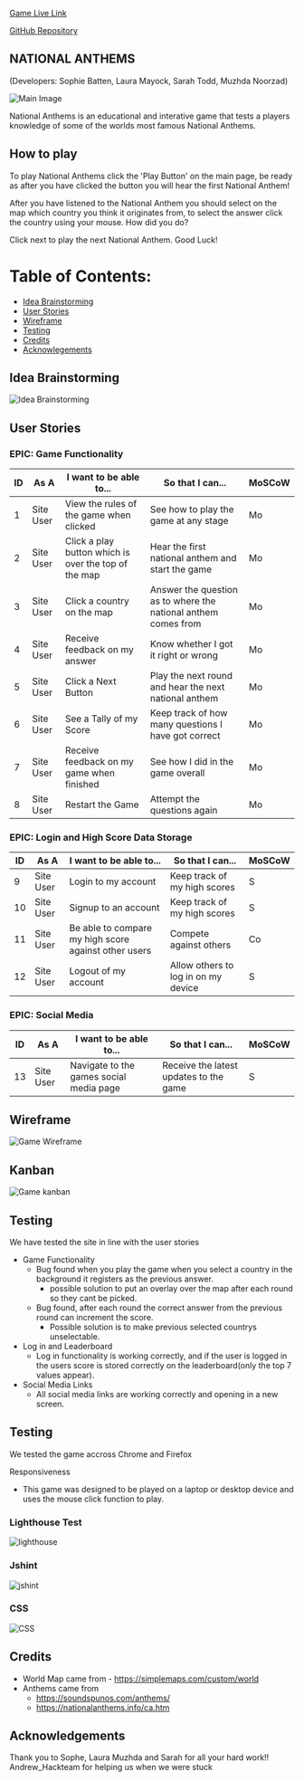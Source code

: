 [Game Live Link](https://nationalanthemsquiz.onrender.com/)

[GitHub Repository](https://github.com/users/sophiebatten123/projects/2/views/1)

## NATIONAL ANTHEMS

(Developers: Sophie Batten, Laura Mayock, Sarah Todd, Muzhda Noorzad)

![Main Image](static/images/map.png)

National Anthems is an educational and interative game that tests a players knowledge of some of the worlds most famous National Anthems.

## How to play

To play National Anthems click the 'Play Button' on the main page, be ready as after you have clicked the button you will hear the first National Anthem! 

After you have listened to the National Anthem you should select on the map which country you think it originates from, to select the answer click the country using your mouse. How did you do?

Click next to play the next National Anthem. Good Luck!

# Table of Contents:

- [Idea Brainstorming](#idea-brainstorming)
- [User Stories](#user-stories)
- [Wireframe](#wireframe)
- [Testing](#testing)
- [Credits](#credits)
- [Acknowlegements](#Acknowlegements)


## Idea Brainstorming

![Idea Brainstorming](static/images/ideas-brainstorm.png)

## User Stories

### EPIC: Game Functionality

| ID | As A |I want to be able to...|So that I can...|MoSCoW|
|----|------|-----------------------|----------------|------|
|1| Site User | View the rules of the game when clicked | See how to play the game at any stage | Mo |
|2| Site User | Click a play button which is over the top of the map | Hear the first national anthem and start the game | Mo |
|3| Site User | Click a country on the map | Answer the question as to where the national anthem comes from | Mo |
|4| Site User | Receive feedback on my answer | Know whether I got it right or wrong | Mo |
|5| Site User | Click a Next Button | Play the next round and hear the next national anthem | Mo |
|6| Site User | See a Tally of my Score | Keep track of how many questions I have got correct | Mo |
|7| Site User | Receive feedback on my game when finished | See how I did in the game overall | Mo |
|8| Site User | Restart the Game | Attempt the questions again | Mo |

### EPIC: Login and High Score Data Storage

| ID | As A |I want to be able to...|So that I can...|MoSCoW|
|----|------|-----------------------|----------------|------|
|9| Site User | Login to my account | Keep track of my high scores | S |
|10| Site User | Signup to an account | Keep track of my high scores | S |
|11| Site User | Be able to compare my high score against other users | Compete against others | Co |
|12| Site User | Logout of my account | Allow others to log in on my device | S |

### EPIC: Social Media

| ID | As A |I want to be able to...|So that I can...|MoSCoW|
|----|------|-----------------------|----------------|------|
|13| Site User | Navigate to the games social media page | Receive the latest updates to the game | S |

## Wireframe

![Game Wireframe](static/images/wireframe.png)

## Kanban

![Game kanban](static/images/kanban.png)

## Testing

We have tested the site in line with the user stories
- Game Functionality 
    - Bug found when you play the game when you select a country in the background it registers as the previous answer.   
        - possible solution to put an overlay over the map after each round so they cant be picked.
    - Bug found, after each round the correct answer from the previous round can increment the score.
        - Possible solution is to make previous selected countrys unselectable.
- Log in and Leaderboard
    - Log in functionality is working correctly, and if the user is logged in the users score is stored correctly on the leaderboard(only the top 7 values appear).
- Social Media Links
    - All social media links are working correctly and opening in a new screen.

## Testing

We tested the game accross Chrome and Firefox

Responsiveness
- This game was designed to be played on a laptop or desktop device and uses the mouse click function to play.

### Lighthouse Test
![lighthouse](static/images/lighthouse-na.png)

### Jshint 
![jshint](static/images/jshint.png)

### CSS
![CSS](static/images/css-validator.png)


## Credits

- World Map came from - https://simplemaps.com/custom/world
- Anthems came from
    - https://soundspunos.com/anthems/
    - https://nationalanthems.info/ca.htm

## Acknowledgements

Thank you to 
Sophe, Laura Muzhda and Sarah for all your hard work!!
Andrew_Hackteam for helping us when we were stuck